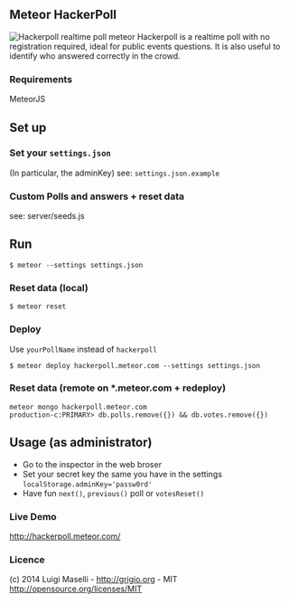 ## Meteor HackerPoll

![Hackerpoll realtime poll meteor](https://cloud.githubusercontent.com/assets/8074/8266945/8f7cf93a-1749-11e5-976a-49a61253d354.png)
Hackerpoll is a realtime poll with no registration required, ideal for public events questions. It is also useful to identify who answered correctly in the crowd.

### Requirements

MeteorJS

## Set up

### Set your `settings.json`

(In particular, the adminKey)
see: `settings.json.example`

### Custom Polls and answers + reset data

see: server/seeds.js

## Run

```
$ meteor --settings settings.json
```

### Reset data (local)

```
$ meteor reset
```

### Deploy

Use `yourPollName` instead of `hackerpoll`

```
$ meteor deploy hackerpoll.meteor.com --settings settings.json
```

### Reset data (remote on *.meteor.com + redeploy)

```
meteor mongo hackerpoll.meteor.com
production-c:PRIMARY> db.polls.remove({}) && db.votes.remove({})
```

## Usage (as administrator)

- Go to the inspector in the web broser
- Set your secret key the same you have in the settings `localStorage.adminKey='passw0rd'`
- Have fun `next()`, `previous()` poll or `votesReset()`

### Live Demo

http://hackerpoll.meteor.com/

### Licence

(c) 2014 Luigi Maselli - http://grigio.org - MIT http://opensource.org/licenses/MIT
